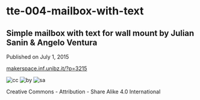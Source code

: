 # tte-004-mailbox-with-text
## Simple mailbox with text for wall mount by Julian Sanin & Angelo Ventura

Published on July 1, 2015

[makerspace.inf.unibz.it/?p=3215](http://makerspace.inf.unibz.it/?p=3215)

![cc](http://creativecommons.org/wp-content/themes/creativecommons.org/images/chooser_cc.png) ![by](http://creativecommons.org/wp-content/themes/creativecommons.org/images/chooser_by.png) ![sa](http://creativecommons.org/wp-content/themes/creativecommons.org/images/chooser_sa.png)

Creative Commons - Attribution - Share Alike 4.0 International